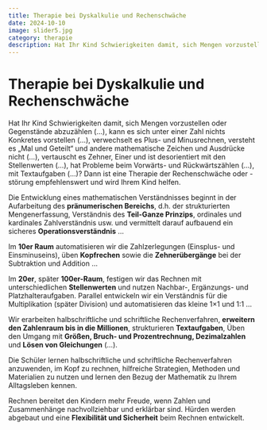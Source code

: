 ```yaml
---
title: Therapie bei Dyskalkulie und Rechenschwäche
date: 2024-10-10
image: slider5.jpg
category: therapie
description: Hat Ihr Kind Schwierigkeiten damit, sich Mengen vorzustellen oder Gegenstände abzuzählen (…), kann es sich unter einer Zahl nichts Konkretes vorstellen (…), verwechselt es Plus- und Minusrechnen, versteht es „Mal und Geteilt“ und andere mathematische Zeichen und Ausdrücke nicht (…), vertauscht es Zehner, Einer und ist desorientiert mit den Stellenwerten (…), hat Probleme beim Vorwärts- und Rückwärtszählen (…), mit Textaufgaben (…)? Dann ist eine Therapie der Rechenschwäche oder -störung empfehlenswert und wird Ihrem Kind helfen.
---
```


# Therapie bei Dyskalkulie und Rechenschwäche

Hat Ihr Kind Schwierigkeiten damit, sich Mengen vorzustellen oder Gegenstände abzuzählen (…), kann es sich unter einer Zahl nichts Konkretes vorstellen (…), verwechselt es Plus- und Minusrechnen, versteht es „Mal und Geteilt“ und andere mathematische Zeichen und Ausdrücke nicht (…), vertauscht es Zehner, Einer und ist desorientiert mit den Stellenwerten (…), hat Probleme beim Vorwärts- und Rückwärtszählen (…), mit Textaufgaben (…)? Dann ist eine Therapie der Rechenschwäche oder -störung empfehlenswert und wird Ihrem Kind helfen.

Die Entwicklung eines mathematischen Verständnisses beginnt in der Aufarbeitung des **pränumerischen Bereichs**, d.h. der strukturierten Mengenerfassung, Verständnis des **Teil-Ganze Prinzips**, ordinales und kardinales Zahlverständnis usw. und vermittelt darauf aufbauend ein sicheres **Operationsverständnis** …

Im **10er Raum** automatisieren wir die Zahlzerlegungen (Einsplus- und Einsminuseins), üben **Kopfrechen** sowie die **Zehnerübergänge** bei der Subtraktion und Addition …

Im **20er**, später **100er-Raum**, festigen wir das Rechnen mit unterschiedlichen **Stellenwerten** und nutzen Nachbar-, Ergänzungs- und Platzhalteraufgaben. Parallel entwickeln wir ein Verständnis für die Multiplikation (später Division) und automatisieren das kleine 1×1 und 1:1 …

Wir erarbeiten halbschriftliche und schriftliche Rechenverfahren, **erweitern den Zahlenraum bis in die Millionen**, strukturieren **Textaufgaben**, Üben den Umgang mit **Größen, Bruch- und Prozentrechnung, Dezimalzahlen** und **Lösen von Gleichungen** (…).

Die Schüler lernen halbschriftliche und schriftliche Rechenverfahren anzuwenden, im Kopf zu rechnen, hilfreiche Strategien, Methoden und Materialien zu nutzen und lernen den Bezug der Mathematik zu Ihrem Alltagsleben kennen.

Rechnen bereitet den Kindern mehr Freude, wenn Zahlen und Zusammenhänge nachvollziehbar und erklärbar sind. Hürden werden abgebaut und eine **Flexibilität und Sicherheit** beim Rechnen entwickelt.
